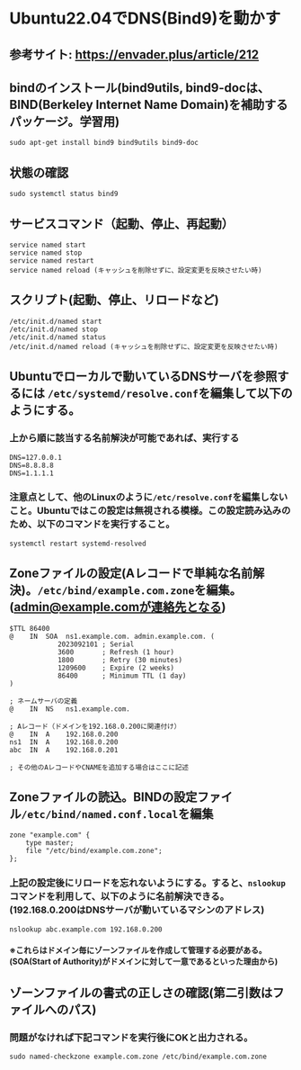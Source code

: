 # Ubuntu22.04でDNS(Bind9)を動かす
## 参考サイト: https://envader.plus/article/212
## bindのインストール(bind9utils, bind9-docは、BIND(Berkeley Internet Name Domain)を補助するパッケージ。学習用)
```
sudo apt-get install bind9 bind9utils bind9-doc
```
## 状態の確認
```
sudo systemctl status bind9
```
## サービスコマンド（起動、停止、再起動）
```
service named start
service named stop
service named restart
service named reload (キャッシュを削除せずに、設定変更を反映させたい時)
```
## スクリプト(起動、停止、リロードなど)
```
/etc/init.d/named start
/etc/init.d/named stop
/etc/init.d/named status
/etc/init.d/named reload (キャッシュを削除せずに、設定変更を反映させたい時)
```

## Ubuntuでローカルで動いているDNSサーバを参照するには `/etc/systemd/resolve.conf`を編集して以下のようにする。
### 上から順に該当する名前解決が可能であれば、実行する
``` 
DNS=127.0.0.1
DNS=8.8.8.8
DNS=1.1.1.1
```
### 注意点として、他のLinuxのように`/etc/resolve.conf`を編集しないこと。Ubuntuではこの設定は無視される模様。この設定読み込みのため、以下のコマンドを実行すること。
```
systemctl restart systemd-resolved
```

## Zoneファイルの設定(Aレコードで単純な名前解決)。`/etc/bind/example.com.zone`を編集。(admin@example.comが連絡先となる)
```
$TTL 86400
@    IN  SOA  ns1.example.com. admin.example.com. (
            2023092101 ; Serial
            3600       ; Refresh (1 hour)
            1800       ; Retry (30 minutes)
            1209600    ; Expire (2 weeks)
            86400      ; Minimum TTL (1 day)
)

; ネームサーバの定義
@    IN  NS   ns1.example.com.

; Aレコード（ドメインを192.168.0.200に関連付け）
@    IN  A    192.168.0.200
ns1  IN  A    192.168.0.200
abc  IN  A    192.168.0.201 

; その他のAレコードやCNAMEを追加する場合はここに記述
```

## Zoneファイルの読込。BINDの設定ファイル`/etc/bind/named.conf.local`を編集
```
zone "example.com" {
    type master;
    file "/etc/bind/example.com.zone";
};
```
### 上記の設定後にリロードを忘れないようにする。すると、`nslookup`コマンドを利用して、以下のように名前解決できる。(192.168.0.200はDNSサーバが動いているマシンのアドレス)
```
nslookup abc.example.com 192.168.0.200
```

#### ※これらはドメイン毎にゾーンファイルを作成して管理する必要がある。(SOA(Start of Authority)がドメインに対して一意であるといった理由から)

## ゾーンファイルの書式の正しさの確認(第二引数はファイルへのパス)
### 問題がなければ下記コマンドを実行後にOKと出力される。
```
sudo named-checkzone example.com.zone /etc/bind/example.com.zone
```
